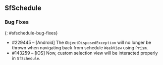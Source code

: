 ## SfSchedule

### Bug Fixes
{: #sfschedule-bug-fixes}

* \#229445 – [Android] The `ObjectDisposedException` will no longer be thrown when navigating back from schedule `WeekView` using `Prism`.
* \#143259 – [iOS] Now, custom selection view will be interacted properly in `SfSchedule`.